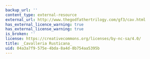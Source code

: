 ```yaml
---
backup_url: ''
content_type: external-resource
external_url: http://www.thegodfathertrilogy.com/gf3/cav.html
has_external_licence_warning: true
has_external_license_warning: true
is_broken: ''
license: https://creativecommons.org/licenses/by-nc-sa/4.0/
title: _Cavalleria Rusticana_
uid: 04a3a7f9-575e-4bda-8a4d-8b754aa5395b
---
```

